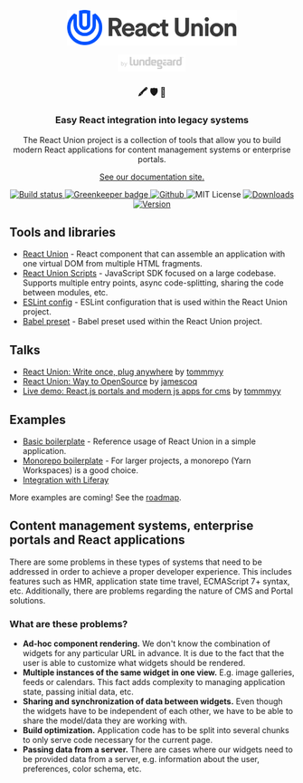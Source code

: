 <p align="center">
  <a href="https://react-union.org">
    <img alt="React Union" src="./logo.svg" width="300" />
  </a>
</p>

<p align="center">
  <a href="https://lundegaard.eu">
    <img alt="by Lundegaard" src="./by-lundegaard.png" width="120" />
  </a>
</p>

<h3 align="center">
🖍️ 🛡  🚀
</h3>

<h3 align="center">
Easy React integration into legacy systems 
</h3>

<p align="center">
The React Union project is a collection of tools that allow you to build modern React applications for content management systems or enterprise portals.
</p>

<p align="center">
<a href="https://react-union.org">See our documentation site.</a>
</p>

<p align="center">

<a href="https://travis-ci.org/lundegaard/react-union">
<img src="https://img.shields.io/travis/lundegaard/react-union/master.svg?style=flat-square" alt="Build status" />
</a>

<a href="https://greenkeeper.io/">
<img src="https://badges.greenkeeper.io/lundegaard/react-union.svg" alt="Greenkeeper badge" />
</a>

<a href="https://github.com/lundegaard/react-union">
<img src="https://flat.badgen.net/badge/-/github?icon=github&label" alt="Github" />
</a>

<img src="https://flat.badgen.net/badge/license/MIT/blue" alt="MIT License" />

<a href="https://www.npmjs.com/package/react-union">
<img src="https://flat.badgen.net/npm/dm/react-union" alt="Downloads" />
</a>

<a href="https://www.npmjs.com/package/react-union">
<img src=" https://flat.badgen.net/npm/v/react-union" alt="Version" />
</a>
</p>

## Tools and libraries

* [React Union](https://github.com/lundegaard/react-union/tree/master/packages/react-union) - React component that can assemble an application with one virtual DOM from multiple HTML fragments.
* [React Union Scripts](https://github.com/lundegaard/react-union/tree/master/packages/react-union-scripts) - JavaScript SDK focused on a large codebase. Supports multiple entry points, async code-splitting, sharing the code between modules, etc.
* [ESLint config](https://github.com/lundegaard/react-union/tree/master/packages/eslint-config-react-union) - ESLint configuration that is used within the React Union project.
* [Babel preset](https://github.com/lundegaard/react-union/tree/master/packages/babel-preset-react-union) - Babel preset used within the React Union project.

## Talks

- [React Union: Write once, plug anywhere](https://hero35.com/react-finland/2019/react-union-write-once-plug-anywhere) by [tommmyy](https://github.com/tommmyy)
- [React Union: Way to OpenSource](https://www.youtube.com/watch?v=B9G_3UjYOYE&t=856s&ab_channel=Liferay) by [jamescoq](https://github.com/jamescoq)
- [Live demo: React.js portals and modern js apps for cms](https://www.webexpo.net/prague2018/talk/live-demo-react-js-portals-and-modern-js-apps-for-cms) by [tommmyy](https://github.com/tommmyy)

## Examples

* [Basic boilerplate](https://github.com/lundegaard/react-union/tree/master/boilerplates/react-union-boilerplate-basic) - Reference usage of React Union in a simple application.
* [Monorepo boilerplate](https://github.com/lundegaard/react-union/tree/master/boilerplates/react-union-boilerplate-monorepo) - For larger projects, a monorepo (Yarn Workspaces) is a good choice. 
* [Integration with Liferay](https://github.com/lundegaard/react-union/tree/master/boilerplates/react-union-boilerplate-liferay-basic)

More examples are coming! See the [roadmap](https://github.com/lundegaard/react-union/blob/master/ROADMAP.md).

## Content management systems, enterprise portals and React applications

There are some problems in these types of systems that need to be addressed in order to achieve a proper developer experience. This includes features such as HMR, application state time travel, ECMAScript 7+ syntax, etc. Additionally, there are problems regarding the nature of CMS and Portal solutions.

### What are these problems?

* **Ad-hoc component rendering.** We don't know the combination of widgets for any particular URL in advance. It is due to the fact that the user is able to customize what widgets should be rendered.
* **Multiple instances of the same widget in one view.** E.g. image galleries, feeds or calendars. This fact adds complexity to managing application state, passing initial data, etc.
* **Sharing and synchronization of data between widgets.** Even though the widgets have to be independent of each other, we have to be able to share the model/data they are working with.
* **Build optimization.** Application code has to be split into several chunks to only serve code necessary for the current page.
* **Passing data from a server.** There are cases where our widgets need to be provided data from a server, e.g. information about the user, preferences, color schema, etc.
